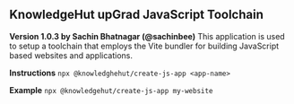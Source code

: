 ## KnowledgeHut upGrad JavaScript Toolchain

**Version 1.0.3 by Sachin Bhatnagar (@sachinbee)**
This application is used to setup a toolchain that employs the Vite bundler for building JavaScript based websites and applications.

**Instructions**
`npx @knowledghehut/create-js-app <app-name>`

**Example**
`npx @knowledgehut/create-js-app my-website`
